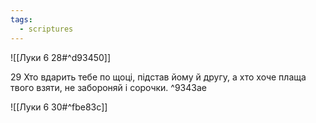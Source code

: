 ```yaml
---
tags:
  - scriptures
---
```


![[Луки 6 28#^d93450]]

29 Хто вдарить тебе по щоці, підстав йому й другу, а хто хоче плаща твого взяти, не забороняй і сорочки. ^9343ae

![[Луки 6 30#^fbe83c]]